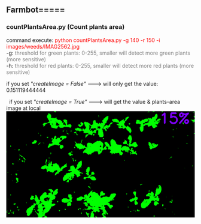 Farmbot===== <br />
---
### countPlantsArea.py (Count plants area) <br />
command execute: <font color="red">python countPlantsArea.py -g 140 -r 150 -i images/weeds/IMAG2562.jpg</font> <br />
-g: <font color="gray">threshold for green plants: 0-255, smaller will detect more green plants (more sensitive) </font><br />
-h: <font color="gray">threshold for red plants: 0-255, smaller will detect more red plants (more sensitive) </font><br />

   if you set *"createImage = False"*  ---> will only get the value: 0.151119444444 <br />

   if you set *"createImage = True"*  ---> will get the value & plants-area image at local <br />
![alt tag](https://github.com/ch-tseng/farmbot/blob/master/output.png)

